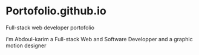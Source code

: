 # Portofolio.github.io
Full-stack web developer portofolio


i'm Abdoul-karim a Full-stack
Web and Software Developper and a graphic motion designer 
